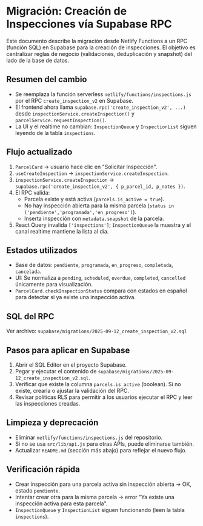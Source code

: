 # Migración: Creación de Inspecciones vía Supabase RPC

Este documento describe la migración desde Netlify Functions a un RPC (función SQL) en Supabase para la creación de inspecciones. El objetivo es centralizar reglas de negocio (validaciones, deduplicación y snapshot) del lado de la base de datos.

## Resumen del cambio

- Se reemplaza la función serverless `netlify/functions/inspections.js` por el RPC `create_inspection_v2` en Supabase.
- El frontend ahora llama `supabase.rpc('create_inspection_v2', ...)` desde `inspectionService.createInspection()` y `parcelService.requestInspection()`.
- La UI y el realtime no cambian: `InspectionQueue` y `InspectionList` siguen leyendo de la tabla `inspections`.

## Flujo actualizado

1) `ParcelCard` → usuario hace clic en "Solicitar Inspección".
2) `useCreateInspection` → `inspectionService.createInspection`.
3) `inspectionService.createInspection` → `supabase.rpc('create_inspection_v2', { p_parcel_id, p_notes })`.
4) El RPC valida:
   - Parcela existe y está activa (`parcels.is_active = true`).
   - No hay inspección abierta para la misma parcela (`status in ('pendiente','programada','en_progreso')`).
   - Inserta inspección con `metadata.snapshot` de la parcela.
5) React Query invalida `['inspections']`; `InspectionQueue` la muestra y el canal realtime mantiene la lista al día.

## Estados utilizados

- Base de datos: `pendiente`, `programada`, `en_progreso`, `completada`, `cancelada`.
- UI: Se normaliza a `pending`, `scheduled`, `overdue`, `completed`, `cancelled` únicamente para visualización.
- `ParcelCard.checkInspectionStatus` compara con estados en español para detectar si ya existe una inspección activa.

## SQL del RPC

Ver archivo: `supabase/migrations/2025-09-12_create_inspection_v2.sql`

## Pasos para aplicar en Supabase

1) Abrir el SQL Editor en el proyecto Supabase.
2) Pegar y ejecutar el contenido de `supabase/migrations/2025-09-12_create_inspection_v2.sql`.
3) Verificar que existe la columna `parcels.is_active` (boolean). Si no existe, crearla o ajustar la validación del RPC.
4) Revisar políticas RLS para permitir a los usuarios ejecutar el RPC y leer las inspecciones creadas.

## Limpieza y deprecación

- Eliminar `netlify/functions/inspections.js` del repositorio.
- Si no se usa `src/lib/api.js` para otras APIs, puede eliminarse también.
- Actualizar `README.md` (sección más abajo) para reflejar el nuevo flujo.

## Verificación rápida

- Crear inspección para una parcela activa sin inspección abierta → OK, estado `pendiente`.
- Intentar crear otra para la misma parcela → error "Ya existe una inspección activa para esta parcela".
- `InspectionQueue` y `InspectionList` siguen funcionando (leen la tabla `inspections`).
